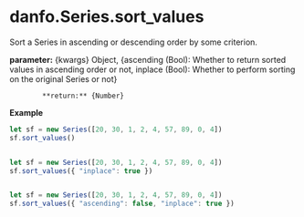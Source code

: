 # danfo.Series.sort\_values



Sort a Series in ascending or descending order by some criterion.



 **parameter:** {kwargs} Object, {ascending \(Bool\): Whether to return sorted values in ascending order or not, inplace \(Bool\): Whether to perform sorting on the original Series or not}

            **return:** {Number}

**Example**

```javascript
let sf = new Series([20, 30, 1, 2, 4, 57, 89, 0, 4])
sf.sort_values()


let sf = new Series([20, 30, 1, 2, 4, 57, 89, 0, 4])
sf.sort_values({ "inplace": true })


let sf = new Series([20, 30, 1, 2, 4, 57, 89, 0, 4])
sf.sort_values({ "ascending": false, "inplace": true })
```

